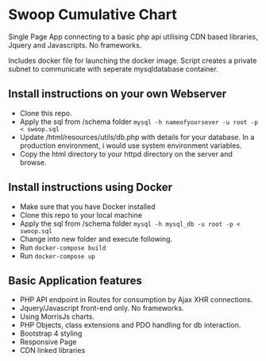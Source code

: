 # Swoop Cumulative Chart

Single Page App connecting to a basic php api utilising CDN based libraries, Jquery and Javascripts. No frameworks.

Includes docker file for launching the docker image. Script  creates a private subnet to communicate with seperate mysqldatabase container.

## Install instructions on your own Webserver

 * Clone this repo.
 * Apply the sql from /schema folder ```mysql -h nameofyoursever -u root -p < swoop.sql```
 * Update /html/resources/utils/db.php with details for your database. In a production environment, i would use system environment variables.
 * Copy the html directory to your httpd directory on the server and browse.

## Install instructions using Docker

 * Make sure that you have Docker installed
 * Clone this repo to your local machine
 * Apply the sql from /schema folder ```mysql -h mysql_db -u root -p < swoop.sql```
 * Change into new folder and execute following.
 * Run ```docker-compose build```
 * Run ```docker-compose up```

## Basic Application features
* PHP API endpoint in Routes for consumption by Ajax XHR connections.
* Jquery/Javascript front-end only. No frameworks.
* Using MorrisJs charts.
* PHP Objects, class extensions and PDO handling for db interaction.
* Bootstrap 4 styling
* Responsive Page
* CDN linked libraries
